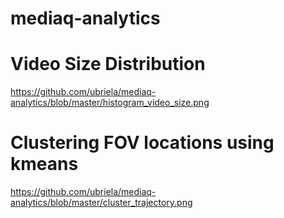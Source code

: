 # mediaq-analytics

# Video Size Distribution
https://github.com/ubriela/mediaq-analytics/blob/master/histogram_video_size.png

# Clustering FOV locations using kmeans
https://github.com/ubriela/mediaq-analytics/blob/master/cluster_trajectory.png

